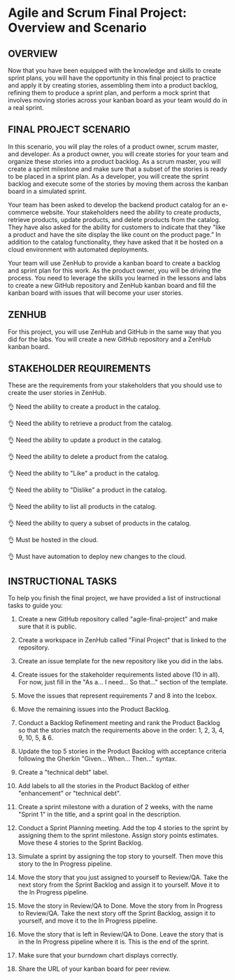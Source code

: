 # Agile and Scrum Final Project: Overview and Scenario 

## OVERVIEW 

Now that you have been equipped with the knowledge and skills to create sprint plans, you will have the opportunity in this final project to practice and apply it by creating stories, assembling them into a product backlog, refining them to produce a sprint plan, and perform a mock sprint that involves moving stories across your kanban board as your team would do in a real sprint.  

## FINAL PROJECT SCENARIO  

In this scenario, you will play the roles of a product owner, scrum master, and developer. As a product owner, you will create stories for your team and organize these stories into a product backlog. As a scrum master, you will create a sprint milestone and make sure that a subset of the stories is ready to be placed in a sprint plan. As a developer, you will create the sprint backlog and execute some of the stories by moving them across the kanban board in a simulated sprint. 

Your team has been asked to develop the backend product catalog for an e-commerce website. Your stakeholders need the ability to create products, retrieve products, update products, and delete products from the catalog. They have also asked for the ability for customers to indicate that they "like a product and have the site display the like count on the product page.” In addition to the catalog functionality, they have asked that it be hosted on a cloud environment with automated deployments. 

Your team will use ZenHub to provide a kanban board to create a backlog and sprint plan for this work. As the product owner, you will be driving the process. You need to leverage the skills you learned in the lessons and labs to create a new GitHub repository and ZenHub kanban board and fill the kanban board with issues that will become your user stories. 

## ZENHUB  
For this project, you will use ZenHub and GitHub in the same way that you did for the labs. You will create a new GitHub repository and a ZenHub kanban board.  

## STAKEHOLDER REQUIREMENTS 
These are the requirements from your stakeholders that you should use to create the user stories in ZenHub. 

👌 Need the ability to create a product in the catalog. 

👌 Need the ability to retrieve a product from the catalog. 

👌 Need the ability to update a product in the catalog. 

👌 Need the ability to delete a product from the catalog. 

👌 Need the ability to "Like" a product in the catalog. 

👌 Need the ability to "Dislike" a product in the catalog. 

👌 Need the ability to list all products in the catalog. 

👌 Need the ability to query a subset of products in the catalog. 

👌 Must be hosted in the cloud. 

👌 Must have automation to deploy new changes to the cloud. 

## INSTRUCTIONAL TASKS  

To help you finish the final project, we have provided a list of instructional tasks to guide you:  

1. Create a new GitHub repository called "agile-final-project" and make sure that it is public. 

2. Create a workspace in ZenHub called "Final Project" that is linked to the repository. 

3. Create an issue template for the new repository like you did in the labs. 

4. Create issues for the stakeholder requirements listed above (10 in all). For now, just fill in the "As a... I need... So that..." section of the template. 

5. Move the issues that represent requirements 7 and 8 into the Icebox. 

6. Move the remaining issues into the Product Backlog. 

7. Conduct a Backlog Refinement meeting and rank the Product Backlog so that the stories match the requirements above in the order: 1, 2, 3, 4, 9, 10, 5, & 6. 

8. Update the top 5 stories in the Product Backlog with acceptance criteria following the Gherkin "Given... When... Then..." syntax. 

9. Create a "technical debt" label. 

10. Add labels to all the stories in the Product Backlog of either "enhancement" or "technical debt". 

11. Create a sprint milestone with a duration of 2 weeks, with the name "Sprint 1" in the title, and a sprint goal in the description. 

12. Conduct a Sprint Planning meeting. Add the top 4 stories to the sprint by assigning them to the sprint milestone. Assign story points estimates.  Move these 4 stories to the Sprint Backlog. 

13. Simulate a sprint by assigning the top story to yourself. Then move this story to the In Progress pipeline. 

14. Move the story that you just assigned to yourself to Review/QA. Take the next story from the Sprint Backlog and assign it to yourself.  Move it to the In Progress pipeline. 

15. Move the story in Review/QA to Done. Move the story from In Progress to Review/QA. Take the next story off the Sprint Backlog, assign it to yourself, and move it to the In Progress pipeline. 

16. Move the story that is left in Review/QA to Done. Leave the story that is in the In Progress pipeline where it is. This is the end of the sprint. 

17. Make sure that your burndown chart displays correctly.

18. Share the URL of your kanban board for peer review. 
